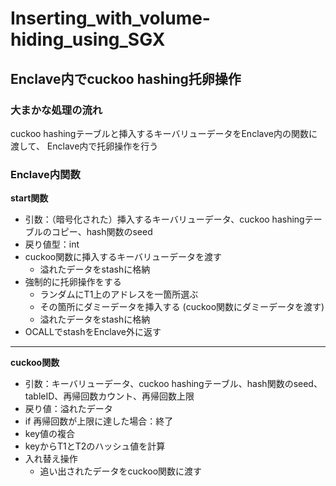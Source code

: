 # Inserting_with_volume-hiding_using_SGX

## Enclave内でcuckoo hashing托卵操作
### 大まかな処理の流れ
cuckoo hashingテーブルと挿入するキーバリューデータをEnclave内の関数に渡して、
Enclave内で托卵操作を行う

### Enclave内関数
**start関数**
- 引数：（暗号化された）挿入するキーバリューデータ、cuckoo hashingテーブルのコピー、hash関数のseed
- 戻り値型：int
- cuckoo関数に挿入するキーバリューデータを渡す
    - 溢れたデータをstashに格納
- 強制的に托卵操作をする
    - ランダムにT1上のアドレスを一箇所選ぶ
    - その箇所にダミーデータを挿入する (cuckoo関数にダミーデータを渡す)
    - 溢れたデータをstashに格納
- OCALLでstashをEnclave外に返す
***
**cuckoo関数**
- 引数：キーバリューデータ、cuckoo hashingテーブル、hash関数のseed、tableID、再帰回数カウント、再帰回数上限
- 戻り値：溢れたデータ
- if 再帰回数が上限に達した場合：終了
- key値の複合
- keyからT1とT2のハッシュ値を計算
- 入れ替え操作
    - 追い出されたデータをcuckoo関数に渡す
